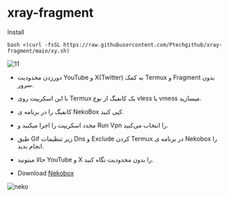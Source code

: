 # xray-fragment


Install
```
bash <(curl -fsSL https://raw.githubusercontent.com/Ptechgithub/xray-fragment/main/xy.sh)
```
![11](https://raw.githubusercontent.com/Ptechgithub/configs/main/media/11.jpg)

- دورزدن محدودیت YouTube  و X(Twitter) به کمک Termux و Fragment  بدون سرور.
- با این اسکریپت روی Termux یک کانفیگ از نوع  vless یا vmess میسازید. 
- کانفیگ را در برنامه ی NekoBox کپی کنید. 
- مجدد اسکریپت را اجرا میکنید و Run Vpn را انتخاب می‌کنید. 
- طبق Gif زیر تنظیمات Dns و Exclude کردن Termux در برنامه ی Nekobox را انجام بدید. 
- حالا میتونید YouTube و X را بدون محدودیت نگاه کنید. 


- Download [Nekobox](https://github.com/MatsuriDayo/NekoBoxForAndroid/releases)

![neko](https://raw.githubusercontent.com/Ptechgithub/configs/main/media/neko.gif)
